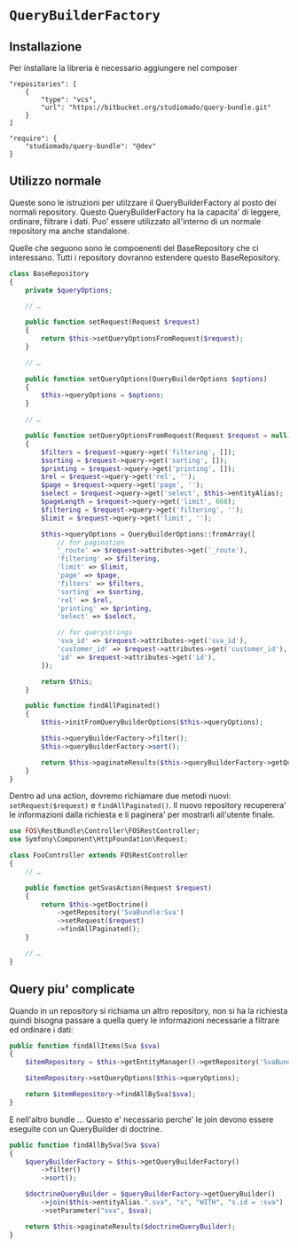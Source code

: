 # `QueryBuilderFactory`

## Installazione

Per installare la libreria è necessario aggiungere nel composer

```
"repositories": [
    {
        "type": "vcs",
        "url": "https://bitbucket.org/studiomado/query-bundle.git"
    }
]
```

```
"require": {
    "studiomado/query-bundle": "@dev"
}
```

## Utilizzo normale

Queste sono le istruzioni per utilzzare il QueryBuilderFactory al posto dei normali repository. Questo QueryBuilderFactory ha la capacita' di leggere, ordinare, filtrare i dati. Puo' essere utilizzato all'interno di un normale repository ma anche standalone.

Quelle che seguono sono le compoenenti del BaseRepository che ci interessano. Tutti i repository dovranno estendere questo BaseRepository.

```php
class BaseRepository
{
    private $queryOptions;

    // …

    public function setRequest(Request $request)
    {
        return $this->setQueryOptionsFromRequest($request);
    }

    // …

    public function setQueryOptions(QueryBuilderOptions $options)
    {
        $this->queryOptions = $options;
    }

    // …

    public function setQueryOptionsFromRequest(Request $request = null)
    {
        $filters = $request->query->get('filtering', []);
        $sorting = $request->query->get('sorting', []);
        $printing = $request->query->get('printing', []);
        $rel = $request->query->get('rel', '');
        $page = $request->query->get('page', '');
        $select = $request->query->get('select', $this->entityAlias);
        $pageLength = $request->query->get('limit', 666);
        $filtering = $request->query->get('filtering', '');
        $limit = $request->query->get('limit', '');

        $this->queryOptions = QueryBuilderOptions::fromArray([
            // for pagination
            '_route' => $request->attributes->get('_route'),
            'filtering' => $filtering,
            'limit' => $limit,
            'page' => $page,
            'filters' => $filters,
            'sorting' => $sorting,
            'rel' => $rel,
            'printing' => $printing,
            'select' => $select,

            // for querystrings
            'sva_id' => $request->attributes->get('sva_id'),
            'customer_id' => $request->attributes->get('customer_id'),
            'id' => $request->attributes->get('id'),
        ]);

        return $this;
    }

    public function findAllPaginated()
    {
        $this->initFromQueryBuilderOptions($this->queryOptions);

        $this->queryBuilderFactory->filter();
        $this->queryBuilderFactory->sort();

        return $this->paginateResults($this->queryBuilderFactory->getQueryBuilder());
    }
}
```

Dentro ad una action, dovremo richiamare due metodi nuovi: `setRequest($request)` e `findAllPaginated()`. Il nuovo repository recuperera' le informazioni dalla richiesta e li paginera' per mostrarli all'utente finale.

```php
use FOS\RestBundle\Controller\FOSRestController;
use Symfony\Component\HttpFoundation\Request;

class FooController extends FOSRestController
{
    // …

    public function getSvasAction(Request $request)
    {
        return $this->getDoctrine()
            ->getRepository('SvaBundle:Sva')
            ->setRequest($request)
            ->findAllPaginated();
    }

    // …
}
```

## Query piu' complicate

Quando in un repository si richiama un altro repository, non si ha la richiesta quindi bisogna passare a quella query le informazioni necessarie a filtrare ed ordinare i dati:

```php
public function findAllItems(Sva $sva)
{
    $itemRepository = $this->getEntityManager()->getRepository('SvaBundle:Item');

    $itemRepository->setQueryOptions($this->queryOptions);

    return $itemRepository->findAllBySva($sva);
}
```

E nell'altro bundle … Questo e' necessario perche' le join devono essere eseguite con un QueryBuilder di doctrine.

```php
public function findAllBySva(Sva $sva)
{
    $queryBuilderFactory = $this->getQueryBuilderFactory()
        ->filter()
        ->sort();

    $doctrineQueryBuilder = $queryBuilderFactory->getQueryBuilder()
        ->join($this->entityAlias.".sva", "s", "WITH", "s.id = :sva")
        ->setParameter("sva", $sva);

    return $this->paginateResults($doctrineQueryBuilder);
}
```
